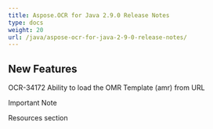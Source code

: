 ```yaml
---
title: Aspose.OCR for Java 2.9.0 Release Notes
type: docs
weight: 20
url: /java/aspose-ocr-for-java-2-9-0-release-notes/
---
```


## **New Features**
OCR-34172 Ability to load the OMR Template (amr) from URL

Important Note

Resources section

